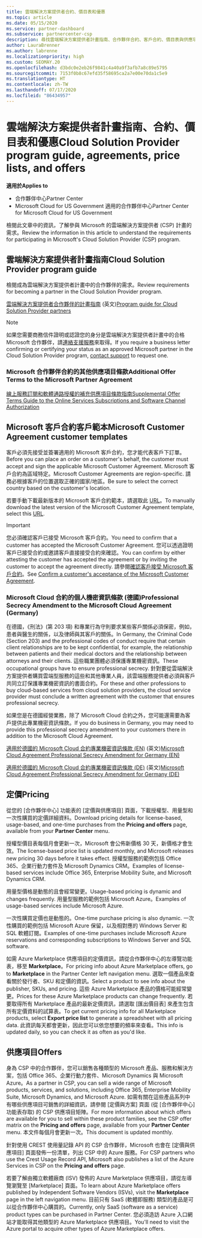 ```yaml
---
title: 雲端解決方案提供者合約、價目表和優惠
ms.topic: article
ms.date: 05/15/2020
ms.service: partner-dashboard
ms.subservice: partnercenter-csp
description: 尋找雲端解決方案提供者計畫指南、合作夥伴合約、客戶合約、價目表與供應項目的連結。
author: LauraBrenner
ms.author: labrenne
ms.localizationpriority: high
ms.custom: SEOMAY.20
ms.openlocfilehash: d3bdc0e2eb26f9841c4a40a9f3afb7a8c89e5795
ms.sourcegitcommit: 7153f0b8c67efd35f58695ca2a7e00e70da1c5e9
ms.translationtype: HT
ms.contentlocale: zh-TW
ms.lasthandoff: 07/17/2020
ms.locfileid: "86434957"
---
```

# <a name="cloud-solution-provider-program-guide-agreements-price-lists-and-offers"></a><span data-ttu-id="5d8a8-103">雲端解決方案提供者計畫指南、合約、價目表和優惠</span><span class="sxs-lookup"><span data-stu-id="5d8a8-103">Cloud Solution Provider program guide, agreements, price lists, and offers</span></span>

<span data-ttu-id="5d8a8-104">**適用於**</span><span class="sxs-lookup"><span data-stu-id="5d8a8-104">**Applies to**</span></span>

- <span data-ttu-id="5d8a8-105">合作夥伴中心</span><span class="sxs-lookup"><span data-stu-id="5d8a8-105">Partner Center</span></span>
- <span data-ttu-id="5d8a8-106">Microsoft Cloud for US Government 適用的合作夥伴中心</span><span class="sxs-lookup"><span data-stu-id="5d8a8-106">Partner Center for Microsoft Cloud for US Government</span></span>


<span data-ttu-id="5d8a8-107">檢閱此文章中的資訊，了解參與 Microsoft 的雲端解決方案提供者 (CSP) 計畫的需求。</span><span class="sxs-lookup"><span data-stu-id="5d8a8-107">Review the information in this article to understand the requirements for participating in Microsoft's Cloud Solution Provider (CSP) program.</span></span>

## <a name="cloud-solution-provider-program-guide"></a><span data-ttu-id="5d8a8-108">雲端解決方案提供者計畫指南</span><span class="sxs-lookup"><span data-stu-id="5d8a8-108">Cloud Solution Provider program guide</span></span>

<span data-ttu-id="5d8a8-109">檢閱成為雲端解決方案提供者計畫中的合作夥伴的需求。</span><span class="sxs-lookup"><span data-stu-id="5d8a8-109">Review requirements for becoming a partner in the Cloud Solution Provider program.</span></span>

<span data-ttu-id="5d8a8-110">[雲端解決方案提供者合作夥伴的計畫指南](https://go.microsoft.com/fwlink/p/?LinkId=617100) \(英文\)</span><span class="sxs-lookup"><span data-stu-id="5d8a8-110">[Program guide for Cloud Solution Provider partners](https://go.microsoft.com/fwlink/p/?LinkId=617100)</span></span>

>[!Note]
><span data-ttu-id="5d8a8-111">如果您需要商務信件證明或認證您的身分是雲端解決方案提供者計畫中的合格 Microsoft 合作夥伴，請[連絡支援服務](https://partner.microsoft.com/pcv/servicerequests/create)來取得。</span><span class="sxs-lookup"><span data-stu-id="5d8a8-111">If you require a business letter confirming or certifying your status as an approved Microsoft partner in the Cloud Solution Provider program, [contact support](https://partner.microsoft.com/pcv/servicerequests/create) to request one.</span></span>

### <a name="additional-offer-terms-to-the-microsoft-partner-agreement"></a><span data-ttu-id="5d8a8-112">Microsoft 合作夥伴合約的其他供應項目條款</span><span class="sxs-lookup"><span data-stu-id="5d8a8-112">Additional Offer Terms to the Microsoft Partner Agreement</span></span>

[<span data-ttu-id="5d8a8-113">線上服務訂閱和軟體通路授權的補充供應項目條款指南</span><span class="sxs-lookup"><span data-stu-id="5d8a8-113">Supplemental Offer Terms Guide to the Online Services Subscriptions and Software Channel Authorization</span></span>](https://query.prod.cms.rt.microsoft.com/cms/api/am/binary/RE3NOo7)

## <a name="microsoft-customer-agreement-customer-templates"></a><span data-ttu-id="5d8a8-114">Microsoft 客戶合約客戶範本</span><span class="sxs-lookup"><span data-stu-id="5d8a8-114">Microsoft Customer Agreement customer templates</span></span>

<span data-ttu-id="5d8a8-115">客戶必須先接受並簽署適用的 Microsoft 客戶合約，您才能代表客戶下訂單。</span><span class="sxs-lookup"><span data-stu-id="5d8a8-115">Before you can place an order on a customer's behalf, the customer must accept and sign the applicable Microsoft Customer Agreement.</span></span> <span data-ttu-id="5d8a8-116">Microsoft 客戶合約為區域特定。</span><span class="sxs-lookup"><span data-stu-id="5d8a8-116">Microsoft Customer Agreements are region-specific.</span></span> <span data-ttu-id="5d8a8-117">請務必根據客戶的位置選取正確的國家/地區。</span><span class="sxs-lookup"><span data-stu-id="5d8a8-117">Be sure to select the correct country based on the customer's location.</span></span>

<span data-ttu-id="5d8a8-118">若要手動下載最新版本的 Microsoft 客戶合約範本，請選取此 [URL](https://aka.ms/customeragreement)。</span><span class="sxs-lookup"><span data-stu-id="5d8a8-118">To manually download the latest version of the Microsoft Customer Agreement template, select this [URL](https://aka.ms/customeragreement).</span></span>

>[!IMPORTANT]
><span data-ttu-id="5d8a8-119">您必須確認客戶已接受 Microsoft 客戶合約。</span><span class="sxs-lookup"><span data-stu-id="5d8a8-119">You need to confirm that a customer has accepted the Microsoft Customer Agreement.</span></span> <span data-ttu-id="5d8a8-120">您可以透過證明客戶已接受合約或邀請客戶直接接受合約來確認。</span><span class="sxs-lookup"><span data-stu-id="5d8a8-120">You can confirm by either attesting the customer has accepted the agreement or by inviting the customer to accept the agreement directly.</span></span> <span data-ttu-id="5d8a8-121">請參閱[確認客戶接受 Microsoft 客戶合約](confirm-customer-agreement.md)。</span><span class="sxs-lookup"><span data-stu-id="5d8a8-121">See [Confirm a customer's acceptance of the Microsoft Customer Agreement](confirm-customer-agreement.md).</span></span>

### <a name="professional-secrecy-amendment-to-the-microsoft-cloud-agreement-germany"></a><span data-ttu-id="5d8a8-122">Microsoft Cloud 合約的個人機密資訊條款 (德國)</span><span class="sxs-lookup"><span data-stu-id="5d8a8-122">Professional Secrecy Amendment to the Microsoft Cloud Agreement (Germany)</span></span>

<span data-ttu-id="5d8a8-123">在德國，《刑法》(第 203 項) 和專業行為守則要求某些客戶關係必須保密，例如，患者與醫生的關係，以及律師與其客戶的關係。</span><span class="sxs-lookup"><span data-stu-id="5d8a8-123">In Germany, the Criminal Code (Section 203) and the professional codes of conduct require that certain client relationships are to be kept confidential, for example, the relationship between patients and their medical doctors and the relationship between attorneys and their clients.</span></span> <span data-ttu-id="5d8a8-124">這些職業團體必須保護專業機密資訊。</span><span class="sxs-lookup"><span data-stu-id="5d8a8-124">These occupational groups have to ensure professional secrecy.</span></span> <span data-ttu-id="5d8a8-125">針對要從雲端解決方案提供者購買雲端型服務的這些和其他專業人員，該雲端服務提供者必須與客戶共同立訂保護專業機密資訊的書面合約。</span><span class="sxs-lookup"><span data-stu-id="5d8a8-125">For these and other professions to buy cloud-based services from cloud solution providers, the cloud service provider must conclude a written agreement with the customer that ensures professional secrecy.</span></span>

<span data-ttu-id="5d8a8-126">如果您是在德國經營業務，除了 Microsoft Cloud 合約之外，您可能還需要為客戶提供此專業機密資訊條款。</span><span class="sxs-lookup"><span data-stu-id="5d8a8-126">If you do business in Germany, you may need to provide this professional secrecy amendment to your customers there in addition to the Microsoft Cloud Agreement.</span></span>

<span data-ttu-id="5d8a8-127">[適用於德國的 Microsoft Cloud 合約專業機密資訊條款 (EN)](https://go.microsoft.com/fwlink/?linkid=2030827&clcid=0x409) \(英文\)</span><span class="sxs-lookup"><span data-stu-id="5d8a8-127">[Microsoft Cloud Agreement Professional Secrecy Amendment for Germany (EN)](https://go.microsoft.com/fwlink/?linkid=2030827&clcid=0x409)</span></span>

<span data-ttu-id="5d8a8-128">[適用於德國的 Microsoft Cloud 合約專業機密資訊條款 (DE)](https://go.microsoft.com/fwlink/?linkid=2030827&clcid=0x407) \(英文\)</span><span class="sxs-lookup"><span data-stu-id="5d8a8-128">[Microsoft Cloud Agreement Professional Secrecy Amendment for Germany (DE)](https://go.microsoft.com/fwlink/?linkid=2030827&clcid=0x407)</span></span>

## <a name="pricing"></a><span data-ttu-id="5d8a8-129">定價</span><span class="sxs-lookup"><span data-stu-id="5d8a8-129">Pricing</span></span>

<span data-ttu-id="5d8a8-130">從您的 [合作夥伴中心] 功能表的 [定價與供應項目] 頁面，下載授權型、用量型和一次性購買的定價詳細資料。</span><span class="sxs-lookup"><span data-stu-id="5d8a8-130">Download pricing details for license-based, usage-based, and one-time purchases from the **Pricing and offers** page, available from your **Partner Center** menu.</span></span>

<span data-ttu-id="5d8a8-131">授權型價目表每個月會更新一次，Microsoft 會公佈新價格 30 天，新價格才會生效。</span><span class="sxs-lookup"><span data-stu-id="5d8a8-131">The license-based price list is updated monthly, and Microsoft releases new pricing 30 days before it takes effect.</span></span> <span data-ttu-id="5d8a8-132">授權型服務的範例包括 Office 365、企業行動力套件及 Microsoft Dynamics CRM。</span><span class="sxs-lookup"><span data-stu-id="5d8a8-132">Examples of license-based services include Office 365, Enterprise Mobility Suite, and Microsoft Dynamics CRM.</span></span> 

<span data-ttu-id="5d8a8-133">用量型價格是動態的且會經常變更。</span><span class="sxs-lookup"><span data-stu-id="5d8a8-133">Usage-based pricing is dynamic and changes frequently.</span></span> <span data-ttu-id="5d8a8-134">用量型服務的範例包括 Microsoft Azure。</span><span class="sxs-lookup"><span data-stu-id="5d8a8-134">Examples of usage-based services include Microsoft Azure.</span></span>

<span data-ttu-id="5d8a8-135">一次性購買定價也是動態的。</span><span class="sxs-lookup"><span data-stu-id="5d8a8-135">One-time purchase pricing is also dynamic.</span></span> <span data-ttu-id="5d8a8-136">一次性購買的範例包括 Microsoft Azure 保留，以及相對應的 Windows Server 和 SQL 軟體訂閱。</span><span class="sxs-lookup"><span data-stu-id="5d8a8-136">Examples of one-time purchases include Microsoft Azure reservations and corresponding subscriptions to Windows Server and SQL software.</span></span>

<span data-ttu-id="5d8a8-137">如需 Azure Marketplace 供應項目的定價資訊，請從合作夥伴中心的左導覽功能表，移至 **Marketplace**。</span><span class="sxs-lookup"><span data-stu-id="5d8a8-137">For pricing info about Azure Marketplace offers, go to **Marketplace** in the Partner Center left navigation menu.</span></span> <span data-ttu-id="5d8a8-138">選取一個產品來查看關於發行者、SKU 和定價的資訊。</span><span class="sxs-lookup"><span data-stu-id="5d8a8-138">Select a product to see info about the publisher, SKUs, and pricing.</span></span> <span data-ttu-id="5d8a8-139">這些 Azure Marketplace 產品的價格可能經常變更。</span><span class="sxs-lookup"><span data-stu-id="5d8a8-139">Prices for these Azure Marketplace products can change frequently.</span></span> <span data-ttu-id="5d8a8-140">若要取得所有 Marketplace 產品的最新定價資訊，請選取 [匯出價目表] 來產生包含所有定價資料的試算表。</span><span class="sxs-lookup"><span data-stu-id="5d8a8-140">To get current pricing info for all Marketplace products, select **Export price list** to generate a spreadsheet with all pricing data.</span></span> <span data-ttu-id="5d8a8-141">此資訊每天都會更新，因此您可以依您想要的頻率來查看。</span><span class="sxs-lookup"><span data-stu-id="5d8a8-141">This info is updated daily, so you can check it as often as you'd like.</span></span>

## <a name="offers"></a><span data-ttu-id="5d8a8-142">供應項目</span><span class="sxs-lookup"><span data-stu-id="5d8a8-142">Offers</span></span>

<span data-ttu-id="5d8a8-143">身為 CSP 中的合作夥伴，您可以銷售各種類型的 Microsoft 產品、服務和解決方案，包括 Office 365、企業行動力套件、Microsoft Dynamics 與 Microsoft Azure。</span><span class="sxs-lookup"><span data-stu-id="5d8a8-143">As a partner in CSP, you can sell a wide range of Microsoft products, services, and solutions, including Office 365, Enterprise Mobility Suite, Microsoft Dynamics, and Microsoft Azure.</span></span> <span data-ttu-id="5d8a8-144">如需有關在這些產品系列中有哪些供應項目可銷售的詳細資訊，請參閱 [定價與方案] 頁面 (從 [合作夥伴中心] 功能表存取) 的 CSP 供應項目矩陣。</span><span class="sxs-lookup"><span data-stu-id="5d8a8-144">For more information about which offers are available for you to sell within these product families, see the CSP offer matrix on the **Pricing and offers** page, available from your **Partner Center** menu.</span></span> <span data-ttu-id="5d8a8-145">本文件每個月會更新一次。</span><span class="sxs-lookup"><span data-stu-id="5d8a8-145">This document is updated monthly.</span></span>

<span data-ttu-id="5d8a8-146">針對使用 CREST 使用量記錄 API 的 CSP 合作夥伴，Microsoft 也會在 [定價與供應項目] 頁面發佈一份清單，列出 CSP 中的 Azure 服務。</span><span class="sxs-lookup"><span data-stu-id="5d8a8-146">For CSP partners who use the Crest Usage Record API, Microsoft also publishes a list of the Azure Services in CSP on the **Pricing and offers** page.</span></span>

<span data-ttu-id="5d8a8-147">若要了解由獨立軟體廠商 (ISV) 發佈的 Azure Marketplace 供應項目，請從左導覽瀏覽至 [Marketplace] 頁面。</span><span class="sxs-lookup"><span data-stu-id="5d8a8-147">To learn about Azure Marketplace offers published by Independent Software Vendors  (ISVs), visit the **Marketplace** page in the left navigation menu.</span></span> <span data-ttu-id="5d8a8-148">目前只有 SaaS (軟體即服務) 類型的產品是可以從合作夥伴中心購買的。</span><span class="sxs-lookup"><span data-stu-id="5d8a8-148">Currently, only SaaS (software as a service) product types can be purchased in Partner Center.</span></span> <span data-ttu-id="5d8a8-149">您必須造訪 Azure 入口網站才能取得其他類型的 Azure Marketplace 供應項目。</span><span class="sxs-lookup"><span data-stu-id="5d8a8-149">You'll need to visit the Azure portal to acquire other types of Azure Marketplace offers.</span></span>
